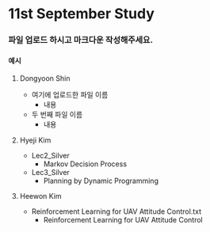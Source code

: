 11st September Study
====================

### 파일 업로드 하시고 마크다운 작성해주세요.
#### 예시
1. Dongyoon Shin
    * 여기에 업로드한 파일 이름
        - 내용
    * 두 번째 파일 이름
        - 내용
2. Hyeji Kim
   * Lec2_Silver
      - Markov Decision Process
   * Lec3_Silver
      - Planning by Dynamic Programming
      
3. Heewon Kim
   * Reinforcement Learning for UAV Attitude Control.txt
      - Reinforcement Learning for UAV Attitude Control
